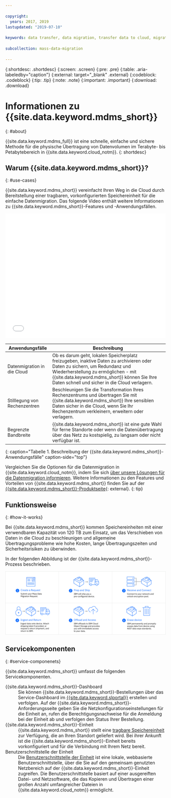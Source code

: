 ```yaml
---

copyright:
  years: 2017, 2019
lastupdated: "2019-07-10"

keywords: data transfer, data migration, transfer data to cloud, migrate data, migrate data to cloud, Mass Data Migration

subcollection: mass-data-migration

---
```


{:shortdesc: .shortdesc}
{:screen: .screen}
{:pre: .pre}
{:table: .aria-labeledby="caption"}
{:external: target="_blank" .external}
{:codeblock: .codeblock}
{:tip: .tip}
{:note: .note}
{:important: .important}
{:download: .download}

# Informationen zu {{site.data.keyword.mdms_short}}
{: #about}

{{site.data.keyword.mdms_full}} ist eine schnelle, einfache und sichere Methode für die physische Übertragung von Datenvolumen im Terabyte- bis Petabytebereich in {{site.data.keyword.cloud_notm}}.
{: shortdesc}

## Warum {{site.data.keyword.mdms_short}}? 
{: #use-cases}

{{site.data.keyword.mdms_short}} vereinfacht Ihren Weg in die Cloud durch Bereitstellung einer tragbaren, vorkonfigurierten Speichereinheit für die einfache Datenmigration. Das folgende Video enthält weitere Informationen zu {{site.data.keyword.mdms_short}}-Features und -Anwendungsfällen. 

<iframe class="embed-responsive-item" id="youtubeplayer" title="Mass Data Migration ermöglicht die schnelle, einfache und sichere Übertragung von Daten in die IBM Cloud" type="text/html" width="100%" height="390" src="//www.youtube.com/embed/eNSlUoswvss?rel=0" frameborder="0" webkitallowfullscreen mozallowfullscreen allowfullscreen> </iframe>


| Anwendungsfälle| Beschreibung |
| --- | --- |
| Datenmigration in die Cloud | Ob es darum geht, lokalen Speicherplatz freizugeben, inaktive Daten zu archivieren oder Daten zu sichern, um Redundanz und Wiederherstellung zu ermöglichen - mit {{site.data.keyword.mdms_short}} können Sie Ihre Daten schnell und sicher in die Cloud verlagern. |
| Stilllegung von Rechenzentren | Beschleunigen Sie die Transformation Ihres Rechenzentrums und übertragen Sie mit {{site.data.keyword.mdms_short}} Ihre sensiblen Daten sicher in die Cloud, wenn Sie Ihr Rechenzentrum verkleinern, erweitern oder verlagern. |
| Begrenzte Bandbreite | {{site.data.keyword.mdms_short}} ist eine gute Wahl für ferne Standorte oder wenn die Datenübertragung über das Netz zu kostspielig, zu langsam oder nicht verfügbar ist. |
{: caption="Tabelle 1. Beschreibung der {{site.data.keyword.mdms_short}}-Anwendungsfälle" caption-side="top"}

Vergleichen Sie die Optionen für die Datenmigration in {{site.data.keyword.cloud_notm}}, indem Sie sich [über unsere Lösungen für die Datenmigration informieren](https://www.ibm.com/cloud/data-migration). Weitere Informationen zu den Features und Vorteilen von {{site.data.keyword.mdms_short}} finden Sie auf der [{{site.data.keyword.mdms_short}}-Produktseite](https://www.ibm.com/cloud/mass-data-migration){: external}.
{: tip}

## Funktionsweise
{: #how-it-works}

Bei {{site.data.keyword.mdms_short}} kommen Speichereinheiten mit einer verwendbaren Kapazität von 120 TB zum Einsatz, um das Verschieben von Daten in die Cloud zu beschleunigen und allgemeine Übertragungsprobleme wie hohe Kosten, lange Übertragungszeiten und Sicherheitsrisiken zu überwinden. 

In der folgenden Abbildung ist der {{site.data.keyword.mdms_short}}-Prozess beschrieben. 

![Beschreibung des Mass Data Migration-Prozesses.](images/mdms-workflow.png)

## Servicekomponenten
{: #service-componenets}

{{site.data.keyword.mdms_short}} umfasst die folgenden Servicekomponenten. 

<dl>
   <dt>{{site.data.keyword.mdms_short}}-Dashboard</dt>
      <dd>Sie können {{site.data.keyword.mdms_short}}-Bestellungen über das Service-Dashboard im <a href="https://control.softlayer.com/" target="_blank" class="external">{{site.data.keyword.slportal}}</a> erstellen und verfolgen. Auf der {{site.data.keyword.mdms_short}}-Anforderungsseite geben Sie die Netzkonfigurationseinstellungen für die Einheit an, rufen die Berechtigungsnachweise für die Anmeldung bei der Einheit ab und verfolgen den Status Ihrer Bestellung. </dd>
   <dt>{{site.data.keyword.mdms_short}}-Einheit</dt>
      <dd>{{site.data.keyword.mdms_short}} stellt eine <a href="/docs/infrastructure/mass-data-migration?topic=mass-data-migration-device-overview">tragbare Speichereinheit</a> zur Verfügung, die an Ihren Standort geliefert wird. Bei ihrer Ankunft ist die {{site.data.keyword.mdms_short}}-Einheit bereits vorkonfiguriert und für die Verbindung mit Ihrem Netz bereit. </dd>
   <dt>Benutzerschnittstelle der Einheit</dt>
      <dd>Die <a href="/docs/infrastructure/mass-data-migration?topic=mass-data-migration-access-ui">Benutzerschnittstelle der Einheit</a> ist eine lokale, webbasierte Benutzerschnittstelle, über die Sie auf den gemeinsam genutzten Netzbereich auf der {{site.data.keyword.mdms_short}}-Einheit zugreifen. Die Benutzerschnittstelle basiert auf einer ausgereiften Datei- und Netzsoftware, die das Kopieren und Übertragen einer großen Anzahl umfangreicher Dateien in {{site.data.keyword.cloud_notm}} ermöglicht. </dd>
</dl>










